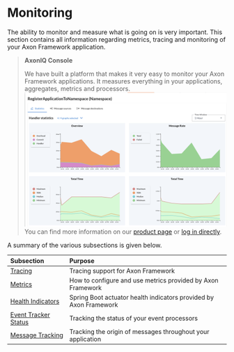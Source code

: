 # Monitoring

The ability to monitor and measure what is going on is very important. 
This section contains all information regarding metrics, tracing and monitoring of your Axon Framework application.

> **AxonIQ Console**
> 
> We have built a platform that makes it very easy to monitor your Axon Framework applications.  It measures everything in your applications, aggregates, metrics and processors.
> ![../../.gitbook/assets/console/graphs.png](../../.gitbook/assets/console/graphs.png)
> You can find more information on our [product page](https://www.axoniq.io/products/axoniq-console) or [log in directly](https://console.axoniq.io/).

A summary of the various subsections is given below.

| Subsection                              | Purpose                                                           |
|:----------------------------------------|:------------------------------------------------------------------|
| [Tracing](tracing.md)                   | Tracing support for Axon Framework                                |
| [Metrics](metrics.md)                   | How to configure and use metrics provided by Axon Framework       |
| [Health Indicators](health.md)          | Spring Boot actuator health indicators provided by Axon Framework |
| [Event Tracker Status](processors.md)   | Tracking the status of your event processors                      |
| [Message Tracking](message-tracking.md) | Tracking the origin of messages throughout your application       |

